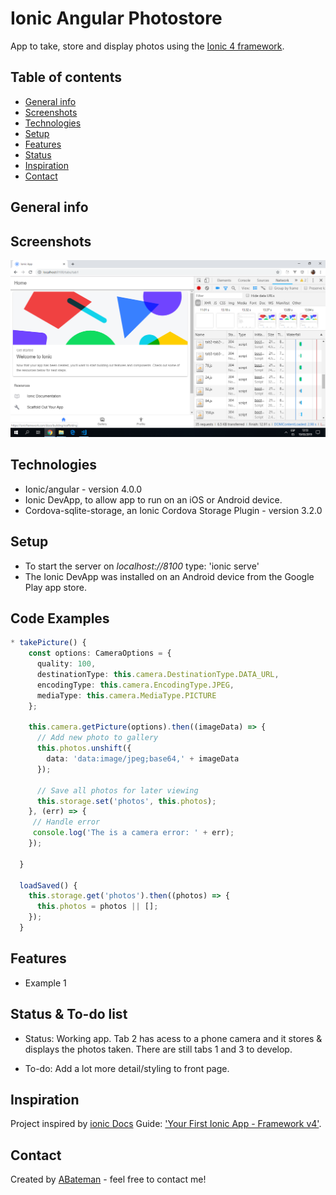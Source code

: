 # Ionic Angular Photostore

App to take, store and display photos using the [Ionic 4 framework](https://ionicframework.com/docs).

## Table of contents

* [General info](#general-info)
* [Screenshots](#screenshots)
* [Technologies](#technologies)
* [Setup](#setup)
* [Features](#features)
* [Status](#status)
* [Inspiration](#inspiration)
* [Contact](#contact)

## General info

## Screenshots

![Home Page](./img/home-page.png)

## Technologies

* Ionic/angular - version 4.0.0
* Ionic DevApp, to allow app to run on an iOS or Android device.
* Cordova-sqlite-storage, an Ionic Cordova Storage Plugin - version 3.2.0

## Setup

* To start the server on _localhost://8100_ type: 'ionic serve'
* The Ionic DevApp was installed on an Android device from the Google Play app store.

## Code Examples

```typescript
* takePicture() {
    const options: CameraOptions = {
      quality: 100,
      destinationType: this.camera.DestinationType.DATA_URL,
      encodingType: this.camera.EncodingType.JPEG,
      mediaType: this.camera.MediaType.PICTURE
    };

    this.camera.getPicture(options).then((imageData) => {
      // Add new photo to gallery
      this.photos.unshift({
        data: 'data:image/jpeg;base64,' + imageData
      });

      // Save all photos for later viewing
      this.storage.set('photos', this.photos);
    }, (err) => {
     // Handle error
     console.log('The is a camera error: ' + err);
    });

  }

  loadSaved() {
    this.storage.get('photos').then((photos) => {
      this.photos = photos || [];
    });
  }

```

## Features

* Example 1

## Status & To-do list

* Status: Working app. Tab 2 has acess to a phone camera and it stores & displays the photos taken. There are still tabs 1 and 3 to develop.

* To-do: Add a lot more detail/styling to front page.

## Inspiration

Project inspired by [ionic Docs](https://ionicframework.com/docs/) Guide: ['Your First Ionic App - Framework v4'](https://ionicframework.com/docs/developer-resources/guides/first-app-v4/intro).

## Contact

Created by [ABateman](https://www.andrewbateman.org) - feel free to contact me!